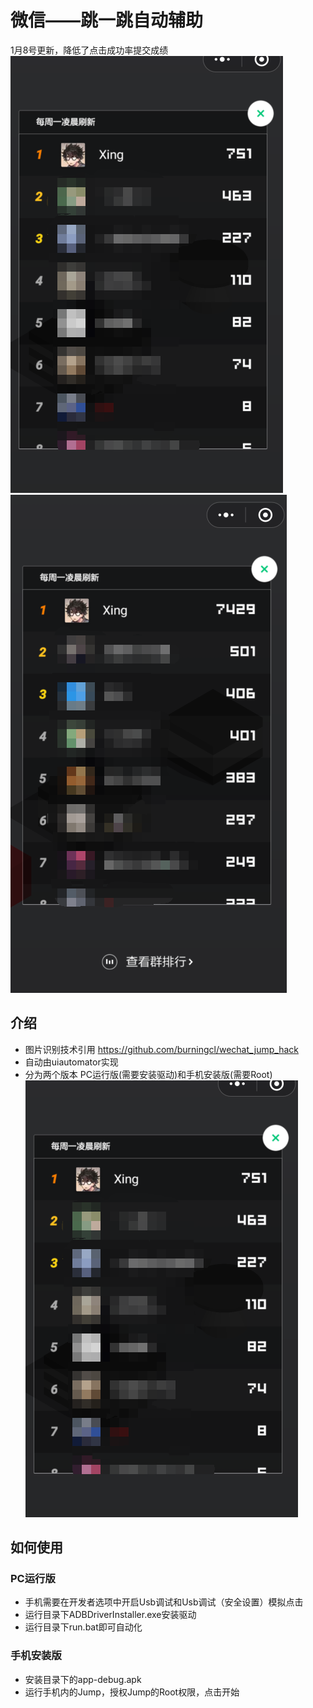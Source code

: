 # 微信——跳一跳自动辅助
1月8号更新，降低了点击成功率提交成绩![PNG](https://github.com/mzj21/wechat_jump_hack/blob/master/screenshots/2.png?raw=true)
![PNG](https://github.com/mzj21/wechat_jump_hack/blob/master/screenshots/1.png?raw=true)
## 介绍
* 图片识别技术引用 https://github.com/burningcl/wechat_jump_hack
* 自动由uiautomator实现
* 分为两个版本 PC运行版(需要安装驱动)和手机安装版(需要Root)
![PNG](https://github.com/mzj21/wechat_jump_hack/blob/master/screenshots/2.png?raw=true)
## 如何使用
### PC运行版
* 手机需要在开发者选项中开启Usb调试和Usb调试（安全设置）模拟点击
* 运行目录下ADBDriverInstaller.exe安装驱动
* 运行目录下run.bat即可自动化
### 手机安装版
* 安装目录下的app-debug.apk
* 运行手机内的Jump，授权Jump的Root权限，点击开始
